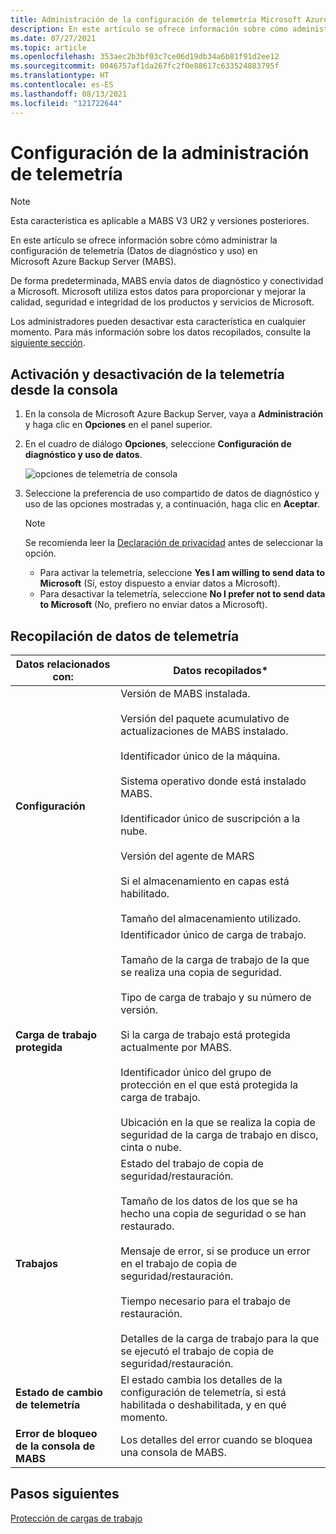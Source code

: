 ```yaml
---
title: Administración de la configuración de telemetría Microsoft Azure Backup Server (MABS)
description: En este artículo se ofrece información sobre cómo administrar la configuración de telemetría en MABS.
ms.date: 07/27/2021
ms.topic: article
ms.openlocfilehash: 353aec2b3bf03c7ce06d19db34a6b81f91d2ee12
ms.sourcegitcommit: 0046757af1da267fc2f0e88617c633524883795f
ms.translationtype: HT
ms.contentlocale: es-ES
ms.lasthandoff: 08/13/2021
ms.locfileid: "121722644"
---
```

# <a name="manage-telemetry-settings"></a>Configuración de la administración de telemetría

>[!NOTE]
>Esta característica es aplicable a MABS V3 UR2 y versiones posteriores.

En este artículo se ofrece información sobre cómo administrar la configuración de telemetría (Datos de diagnóstico y uso) en Microsoft Azure Backup Server (MABS).

De forma predeterminada, MABS envía datos de diagnóstico y conectividad a Microsoft. Microsoft utiliza estos datos para proporcionar y mejorar la calidad, seguridad e integridad de los productos y servicios de Microsoft.

Los administradores pueden desactivar esta característica en cualquier momento. Para más información sobre los datos recopilados, consulte la [siguiente sección](#telemetry-data-collected).

## <a name="turn-onoff-telemetry-from-console"></a>Activación y desactivación de la telemetría desde la consola

1. En la consola de Microsoft Azure Backup Server, vaya a **Administración** y haga clic en **Opciones** en el panel superior.
1. En el cuadro de diálogo **Opciones**, seleccione **Configuración de diagnóstico y uso de datos**.

    ![opciones de telemetría de consola](./media/telemetry/telemetry-options.png)

1. Seleccione la preferencia de uso compartido de datos de diagnóstico y uso de las opciones mostradas y, a continuación, haga clic en **Aceptar**.

    >[!NOTE]
    >Se recomienda leer la [Declaración de privacidad](https://privacy.microsoft.com/privacystatement) antes de seleccionar la opción.
    >- Para activar la telemetría, seleccione **Yes I am willing to send data to Microsoft** (Sí, estoy dispuesto a enviar datos a Microsoft).
    >- Para desactivar la telemetría, seleccione **No I prefer not to send data to Microsoft** (No, prefiero no enviar datos a Microsoft).

## <a name="telemetry-data-collected"></a>Recopilación de datos de telemetría

| Datos relacionados con: | Datos recopilados* |
| --- | --- |
| **Configuración** | Versión de MABS instalada. <br/><br/>Versión del paquete acumulativo de actualizaciones de MABS instalado. <br/><br/> Identificador único de la máquina. <br/><br/> Sistema operativo donde está instalado MABS. <br/><br/> Identificador único de suscripción a la nube.<br/><br/> Versión del agente de MARS<br/><br/> Si el almacenamiento en capas está habilitado. <br/><br/> Tamaño del almacenamiento utilizado. |
| **Carga de trabajo protegida** | Identificador único de carga de trabajo. <br/><br/>Tamaño de la carga de trabajo de la que se realiza una copia de seguridad. <br/><br/>Tipo de carga de trabajo y su número de versión. <br/><br/>Si la carga de trabajo está protegida actualmente por MABS. <br/><br/>Identificador único del grupo de protección en el que está protegida la carga de trabajo.<br/><br/> Ubicación en la que se realiza la copia de seguridad de la carga de trabajo en disco, cinta o nube.|
| **Trabajos** | Estado del trabajo de copia de seguridad/restauración. <br/><br/> Tamaño de los datos de los que se ha hecho una copia de seguridad o se han restaurado. <br/><br/>Mensaje de error, si se produce un error en el trabajo de copia de seguridad/restauración.<br/><br/> Tiempo necesario para el trabajo de restauración.<br/><br/>Detalles de la carga de trabajo para la que se ejecutó el trabajo de copia de seguridad/restauración. |
| **Estado de cambio de telemetría** | El estado cambia los detalles de la configuración de telemetría, si está habilitada o deshabilitada, y en qué momento. |
| **Error de bloqueo de la consola de MABS** | Los detalles del error cuando se bloquea una consola de MABS.|

## <a name="next-steps"></a>Pasos siguientes

[Protección de cargas de trabajo](./back-up-hyper-v-virtual-machines-mabs.md)